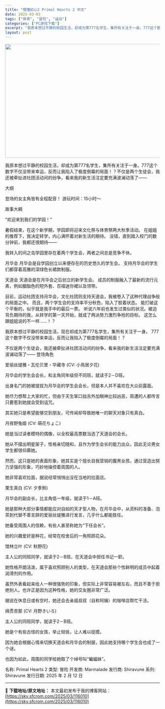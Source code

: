 ```yaml
---
title: "懵懂初心2 Primal Hearts 2 中文"
date: 2025-03-03
tags: ["体育", "冒险", "运动"]
categories: ["PC游戏下载"]
excerpt: "我原本想过平静的校园生活，却成为第777名学生，集所有关注于一身。777这个数字不仅没带来幸运，反而让我陷入了极度倒霉的局面！？不仅是两个生徒会，我还被牵扯进社团活动间的纷争，看来我的新生活注定要充满波澜动荡了—— 大纲 登场的女主角皆有全程配音！ 游玩时间：15小时～ 故事大綱 “欢迎来到我们的学&hellip;"
layout: post
---
```


<img class="aligncenter size-full wp-image-116011" src="https://sky.sfcrom.com/wp-content/uploads/2025/03/2025030301462126.webp" alt="" width="660" height="370" />

我原本想过平静的校园生活，却成为第777名学生，集所有关注于一身。777这个数字不仅没带来幸运，反而让我陷入了极度倒霉的局面！？不仅是两个生徒会，我还被牵扯进社团活动间的纷争，看来我的新生活注定要充满波澜动荡了——

大纲

登场的女主角皆有全程配音！
游玩时间：15小时～

故事大綱

“欢迎来到我们的学园！”

暑假结束，在这个新学期，学园即将迎来文化祭与体育祭两大秋季活动。
在姐姐的推荐下，我决定转学，内心满怀着对新生活的期待。
没错，直到踏入校门的数分钟前，我都还很期待——

我转入的间之岛学园里存在着两个学生会，两者之间总是竞争不休。

月华会
月华会是自学园创立以来便存在的历史悠久的学生会。
支持月华会的学生们都穿着高雅的深绿色长裙款制服。

天道会
天道会是在月华会之后创立的新学生会。
成员的制服融入了最新的流行元素，例如胭脂色的短外套、百褶迷你裙以及领带。

目前，运动社团支持月华会，文化社团则支持天道会，我被卷入了这种代理战争般的局面之中。
而且，两个学生会的支持率平分秋色，陷入了胶着状态。
能打破这个平衡的，似乎就是我手中的最后一票。
听说六年前也发生过类似的状况。被迫背负期待的我，从转学的第一天开始，就成了两派势力激烈争抢的目标。
这怎么跟姐姐说的不一样……！？

我原本想过平静的校园生活，现在却成为第777名学生，集所有关注于一身。
777这个数字不仅没带来幸运，反而让我陷入了极度倒霉的局面！？

不仅是两个生徒会，我还被牵扯进社团活动间的纷争，看来我的新生活注定要充满波澜动荡了——
登场角色

爱丽丝缇雅・瓦伦贝里・华藏寺 (CV: 小鳥居夕花)

月华会的学生会会长，和主角同年级但不同班，就读于2－D班。

出身名门的她被提拔为月华会的学生会会长，但是本人并不喜欢在大众前露面。

她尽力想帮上大家的忙，但由于天生笨口拙舌外加眼神比较凶恶，周遭的人都传言只要惹到她就会受到诅咒。

其实她只是希望能够交到朋友，可传闻却导致她唯一的聊天对象只有真白。

月夜野兔姬 (CV: 萌花ちょこ)

她是当过读者模特的偶像，以全校最高票数当选了天道会的会长。

她从不摆出明星架子，性格亲切随和，且作为学生会长的能力出众，因此无论男女学生都很仰慕她。

然而，这只是她的表面形象，她其实是个擅长自我营销的腹黑女孩，通过营造出努力坚强的形象，巧妙地操控着周围的人。

她非常喜欢拉面，据说经常悄悄出没在当地的拉面店。

栗生真白 (CV: 夕季鈴)

月华会的副会长，比主角低一年级，就读于1－A班。

她是那种大部分事情都能应对自如的天才型人物，在月华会中，从资料的准备、泡茶到代替不善言辞的爱丽丝缇雅进行发言，几乎什么都能胜任。

她备受周围人的信赖，有些人甚至称她为“下任会长”。

她的兴趣爱好是种花，经常在校舍后的一角照顾花朵。

馆林立叶 (CV: 秋野花)

主人公的同班同学，就读于2－B班，在天道会中担任书记一职。

她性格开朗活泼，属于喜欢照顾别人的类型，在天道会那些个性鲜明的成员中起着润滑剂的作用。

虽然外表看起来给人一种很强势的印象，但实际上非常容易被左右，而且不善于拒绝别人。也许正是因为这种性格，她的交友圈非常广泛。

据说在休息日或有空时，她还会去亲戚叔叔（自称阿姨）的咖啡店帮忙干活。

绵贯杏那 (CV: 月野きいろ)

主人公的同班同学，就读于2－B班。

她是个有些古怪的女孩，举止轻佻，让人难以捉摸。

因为她会根据心情来切换天道会和月华会的制服，因此她支持哪个学生会也成了一个谜。

也因为如此，周围的同学给她取了个绰号叫“蝙蝠妹”。

名称: Primal Hearts 2
类型: 冒险
开发商: Marmalade
发行商: Shiravune
系列: Shiravune
发行日期: 2025 年 2 月 12 日

---
📖 **下载地址/原文地址：** 本文最初发布于我的博客网站：[https://sky.sfcrom.com/2025/03/116010](https://sky.sfcrom.com/2025/03/116010)
